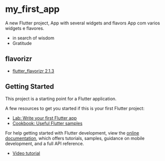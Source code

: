 # my_first_app

A new Flutter project, App with several widgets and flavors
App com varios widgets e flavores.


 - in search of wisdom
 - Gratitude
 
## flavorizr  

- [flutter_flavorizr 2.1.3](https://pub.dev/packages/flutter_flavorizr)

## Getting Started

This project is a starting point for a Flutter application.

A few resources to get you started if this is your first Flutter project:

- [Lab: Write your first Flutter app](https://docs.flutter.dev/get-started/codelab)
- [Cookbook: Useful Flutter samples](https://docs.flutter.dev/cookbook)

For help getting started with Flutter development, view the
[online documentation](https://docs.flutter.dev/), which offers tutorials,
samples, guidance on mobile development, and a full API reference.

- [Video tutorial](https://www.youtube.com/watch?v=0YGogb6zMos&t=1224s)
